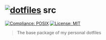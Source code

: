 # [![dotfiles](https://cdn.rawgit.com/ChristianGrete/dotfiles/develop/misc/logo2.svg "dotfiles")][repository-github-url] src

[![Compliance: POSIX][repository-compliance-shield]][repository-compliance-url]
[![License: MIT][repository-license-shield]][repository-license-url]

> The base package of my personal dotfiles

[repository-compliance-shield]: https://img.shields.io/badge/compliance-POSIX.1--2017-%23006600.svg
[repository-compliance-url]: https://pubs.opengroup.org/onlinepubs/9699919799/
[repository-github-url]: https://github.com/ChristianGrete/dotfiles
[repository-license-shield]: https://img.shields.io/github/license/ChristianGrete/dotfiles.svg
[repository-license-url]: LICENSE
[repository-owner-url]: https://christiangrete.com
